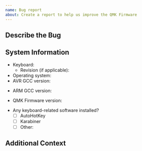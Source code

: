 ```yaml
---
name: Bug report
about: Create a report to help us improve the QMK Firmware
---
```

<!-- Provide a general summary of the bug in the title above. -->

<!--- This template is entirely optional and can be removed, but is here to help both you and us. -->
<!--- Anything on lines wrapped in comments like these will not show up in the final text. -->

## Describe the Bug

<!-- A clear and concise description of what the bug is. -->

## System Information

 - Keyboard:  
   - Revision (if applicable):  
 - Operating system:
 - AVR GCC version: 
<!-- Run `avr-gcc --version` to find this out. -->
 - ARM GCC version: 
<!-- Run `arm-none-eabi-gcc --version` to find this out. -->
 - QMK Firmware version:
<!-- Run `git describe --abbrev=0 --tags` to find this out. -->
 - Any keyboard-related software installed? 
   - [ ] AutoHotKey
   - [ ] Karabiner
   - [ ] Other:

## Additional Context

<!-- Add any other relevant information about the problem here. -->
